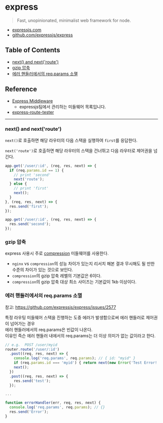 # express
> Fast, unopinionated, minimalist web framework for node.

* [expressjs.com](https://expressjs.com)
* [github.com/expressjs/express](https://github.com/expressjs/express)

## Table of Contents
* [next() and next('route')](#next()-and-next('route'))
* [gzip 압축](#gzip-압축)
* [에러 핸들러에서의 req.params 소멸](#에러-핸들러에서의-reqparams-소멸)

## Reference
* [Express Middleware](http://expressjs.com/en/resources/middleware.html)
  * expressjs팀에서 관리하는 미들웨어 목록입니다.
* [express-route-tester](http://forbeslindesay.github.io/express-route-tester/)

---

### next() and next('route')

`next()`로 호출하면 해당 라우터의 다음 스택을 실행하여 `first`를 응답한다.

`next('route')`로 호출하면 해당 라우터의 스택을 건너뛰고 다음 라우터로 제어권을 넘긴다.

```javascript
app.get('/user/:id', (req, res, next) => {
  if (req.params.id == 1) {
    // print 'second'
    next('route');
  } else {
    // print 'first'
    next();
  }
}, (req, res, next) => {
  res.send('first');
});

app.get('/user/:id', (req, res, next) => {
  res.send('second');
});
```

### gzip 압축

express 사용시 주로 [compression](https://github.com/expressjs/compression) 미들웨어를 사용한다.

* `nginx` vs `compression`의 성능 차이가 있는지 리서치 해본 결과 무시해도 될 만한 수준의 차이가 있는 것으로 보인다.
* `compression`의 gzip 압축 레벨의 기본값은 6이다.
* `compression`의 gzip 압축 대상 최소 사이즈는 기본값이 1kb 이상이다.

### 에러 핸들러에서의 req.params 소멸

참고: https://github.com/expressjs/express/issues/2577

특정 라우팅 미들웨어 스택을 진행하는 도중 에러가 발생함으로써 에러 핸들러로 제어권이 넘어가는 경우  
에러 핸들러에서의 req.params은 빈값이 나온다.  
이유인 즉슨 에러 핸들러 내에서의 req.params는 더 이상 의미가 없는 값이라고 한다.

```javascript
// e.g.  POST /user/myid
router.route('/user/:id')
  .post((req, res, next) => {
    console.log('req.params', req.params); // { id: "myid" }
    if (req.params.id === 'myid') { return next(new Error('Test Error!'); }
    next();
  })
  .post((req, res, next) => {
    res.send('test');
  });

...

function errorHandler(err, req, res, next) {
  console.log('req.params', req.params); // {}
  res.send('Error');
}
```
